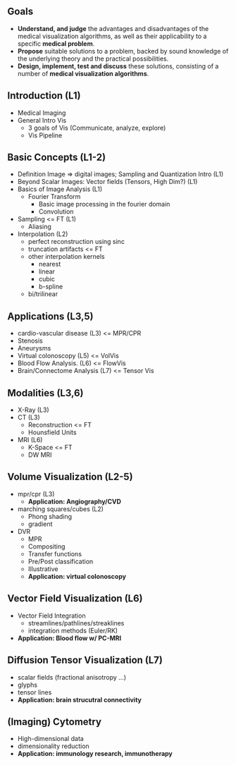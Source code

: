 ## Goals

* **Understand, and judge** the advantages and disadvantages of the medical visualization algorithms, as well as their applicability to a specific **medical problem**.
* **Propose** suitable solutions to a problem, backed by sound knowledge of the underlying theory and the practical possibilities.
* **Design, implement, test and discuss** these solutions, consisting of a number of **medical visualization algorithms**.

## Introduction (L1)

* Medical Imaging
* General Intro Vis
  * 3 goals of Vis (Communicate, analyze, explore)
  * Vis Pipeline

## Basic Concepts (L1-2)

* Definition Image => digital images; Sampling and Quantization Intro (L1)
* Beyond Scalar Images: Vector fields (Tensors, High Dim?) (L1)
* Basics of Image Analysis (L1)
  * Fourier Transform
    * Basic image processing in the fourier domain
    * Convolution
* Sampling <= FT  (L1)
  * Aliasing
* Interpolation (L2)
  * perfect reconstruction using sinc
  * truncation artifacts <= FT
  * other interpolation kernels
    * nearest
    * linear
    * cubic
    * b-spline
  * bi/trilinear

## Applications (L3,5)

*  cardio-vascular disease (L3) <= MPR/CPR
  * Stenosis
  * Aneurysms
* Virtual colonoscopy (L5) <= VolVis
* Blood Flow Analysis. (L6) <= FlowVis
* Brain/Connectome Analysis (L7) <= Tensor Vis

## Modalities (L3,6)

* X-Ray (L3)
* CT (L3)
  * Reconstruction <= FT
  * Hounsfield Units
* MRI (L6)
  * K-Space <= FT
  * DW MRI

## Volume Visualization (L2-5)

* mpr/cpr (L3)
  * **Application: Angiography/CVD**
* marching squares/cubes (L2)
  * Phong shading
  * gradient
* DVR
  * MPR
  * Compositing
  * Transfer functions
  * Pre/Post classification
  * Illustrative
  * **Application: virtual colonoscopy**

## Vector Field Visualization (L6)

* Vector Field Integration
  * streamlines/pathlines/streaklines
  * integration methods (Euler/RK)
* **Application: Blood flow w/ PC-MRI**

## Diffusion Tensor Visualization (L7)

* scalar fields (fractional anisotropy ...)
* glyphs
* tensor lines
* **Application: brain strucutral connectivity**



## (Imaging) Cytometry

* High-dimensional data
* dimensionality reduction
* **Application: immunology research, immunotherapy**
